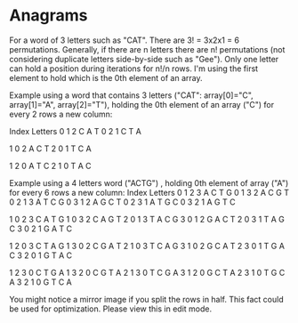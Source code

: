 Anagrams
========

For a word of 3 letters such as "CAT".  There are 3! = 3x2x1 = 6 permutations.  Generally, 
if there are n letters there are n! permutations (not considering duplicate letters side-by-side such as "Gee").
Only one letter can hold a position during iterations for n!/n rows.  I'm using the first element to hold which is 
the 0th element of an array.

Example using a word that contains 3 letters ("CAT": array[0]="C", array[1]="A", array[2]="T"), 
holding the 0th element of an array ("C") for every 2 rows a new column:



Index     Letters
0 1 2     C A T
0 2 1     C T A

1 0 2     A C T
2 0 1     T C A

1 2 0     A T C
2 1 0     T A C


Example using a 4 letters word ("ACTG") , holding 0th element of array ("A") for every 6 rows a new column:
Index       Letters
0 1 2 3     A C T G
0 1 3 2     A C G T
0 2 1 3     A T C G
0 3 1 2     A G C T
0 2 3 1     A T G C
0 3 2 1     A G T C

1 0 2 3     C A T G
1 0 3 2     C A G T
2 0 1 3     T A C G
3 0 1 2     G A C T
2 0 3 1     T A G C
3 0 2 1     G A T C

1 2 0 3     C T A G
1 3 0 2     C G A T
2 1 0 3     T C A G
3 1 0 2     G C A T
2 3 0 1     T G A C
3 2 0 1     G T A C

1 2 3 0     C T G A
1 3 2 0     C G T A
2 1 3 0     T C G A 
3 1 2 0     G C T A
2 3 1 0     T G C A
3 2 1 0     G T C A

You might notice a mirror image if you split the rows in half.  This fact could be used for optimization. 
Please view this in edit mode.

